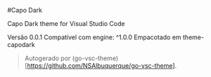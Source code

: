 #Capo Dark

Capo Dark theme for Visual Studio Code

Versão 0.0.1
Compatível com engine: ^1.0.0
Empacotado em theme-capodark

> Autogerado por (go-vsc-theme)[https://github.com/NSAlbuquerque/go-vsc-theme].